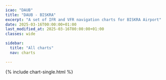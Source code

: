 ```yaml
---
icao: "DAUB"
title: "DAUB - BISKRA"
excerpt: "A set of IFR and VFR navigation charts for BISKRA Airport"
date: 2025-03-16T00:00:00+01:00
last_modified_at: 2025-03-16T00:00:00+01:00
classes: wide

sidebar:
  title: "All charts"
  nav: charts

---
```


{% include chart-single.html %}